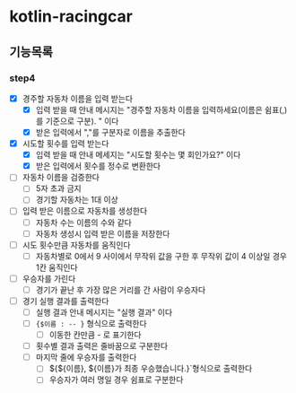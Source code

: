 # kotlin-racingcar

## 기능목록

### step4
- [x] 경주할 자동차 이름을 입력 받는다 
  - [x] 입력 받을 때 안내 메시지는 "경주할 자동차 이름을 입력하세요(이름은 쉼표(,)를 기준으로 구분).
    " 이다
  - [x] 받은 입력에서 ","를 구분자로 이름을 추출한다
- [x] 시도할 횟수를 입력 받는다 
  - [x] 입력 받을 때 안내 메세지는 "시도할 횟수는 몇 회인가요?" 이다 
  - [x] 받은 입력에서 횟수를 정수로 변환한다
- [ ] 자동차 이름을 검증한다
  - [ ] 5자 초과 금지 
  - [ ] 경기할 자동차는 1대 이상
- [ ] 입력 받은 이름으로 자동차를 생성한다 
  - [ ] 자동차 수는 이름의 수와 같다 
  - [ ] 자동차 생성시 입력 받은 이름을 저장한다
- [ ] 시도 횟수만큼 자동차를 움직인다
  - [ ] 자동차별로 0에서 9 사이에서 무작위 값을 구한 후 무작위 값이 4 이상일 경우 1칸 움직인다
- [ ] 우승자를 가린다 
  - [ ] 경기가 끝난 후 가장 많은 거리를 간 사람이 우승자다 
- [ ] 경기 실행 결과를 출력한다 
  - [ ] 실행 결과 안내 메시지는 "실행 결과" 이다 
  - [ ] `{$이름 : -- }` 형식으로 출력한다 
    - [ ] 이동한 칸만큼 - 로 표기한다 
  - [ ] 횟수별 결과 출력은 줄바꿈으로 구분한다
  - [ ] 마지막 줄에 우승자를 출력한다 
    - [ ] ${${이름}, ${이름}가 최종 우승했습니다.}`형식으로 출력한다 
    - [ ] 우승자가 여러 명일 경우 쉼표로 구분한다
